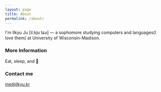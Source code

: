 ```yaml
---
layout: page
title: About
permalink: /about/
---
```


I'm Ilkyu Ju [il.kju tɕu] — a sophomore studying computers and languages(I love them) at University of Wisconsin-Madison.

### More Information

Eat,
sleep, 
and :shit:

### Contact me

[me@ilkyu.kr](mailto:me@ilkyu.kr)
